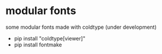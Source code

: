 # modular fonts
some modular fonts made with coldtype (under development)

- pip install "coldtype[viewer]"
- pip install fontmake